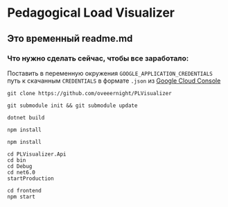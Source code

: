 # Pedagogical Load Visualizer

## Это временный readme.md

### Что нужно сделать сейчас, чтобы все заработало:

Поставить в переменную окружения `GOOGLE_APPLICATION_CREDENTIALS` путь к скачанным `CREDENTIALS` в формате `.json` из [Google Cloud Console](https://console.cloud.google.com/)
```console
git clone https://github.com/oveeernight/PLVisualizer
```
```console
git submodule init && git submodule update
```
```console
dotnet build
```
```console
npm install
```
```console
npm install
```
```console
cd PLVisualizer.Api
cd bin
cd Debug
cd net6.0
startProduction
```
```console
cd frontend
npm start
```

